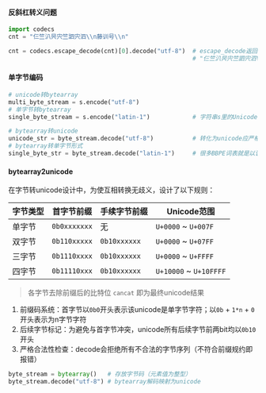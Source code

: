 #### 反斜杠转义问题
```python
import codecs
cnt = "仨竺汃昗宍竺訵宍泗\\n藤训号\\n"

cnt = codecs.escape_decode(cnt)[0].decode("utf-8")  # escape_decode返回(bytes, len(bytes))
                                                    # "仨竺汃昗宍竺訵宍泗\n藤训号\n"
```

#### 单字节编码
```python
# unicode转bytearray
multi_byte_stream = s.encode("utf-8")
# 单字节转bytearray
single_byte_stream = s.encode("latin-1")            # 字符串s里的Unicode值应都处于0~255范围内

# bytearray转unicode
unicode_str = byte_stream.decode("utf-8")           # 转化为unicode应严格符合bytearray2unicode规则
# bytearray转单字节形式
single_byte_str = byte_stream.decode("latin-1")     # 很多BBPE词表就是以该形式保存
```


#### bytearray2unicode
在字节转unicode设计中，为使互相转换无歧义，设计了以下规则：

|字节类型 |首字节前缀 |手续字节前缀 | Unicode范围  |
| --- | --- | --- |  --- |
|单字节 | `0b0xxxxxxx` | 无 |  `U+0000` ~ `U+007F` |
|双字节 | `0b110xxxxx` | `0b10xxxxxx` |  `U+0000` ~ `U+07FF` |
|三字节 | `0b1110xxxx` | `0b10xxxxxx` |  `U+0000` ~ `U+FFFF` |
|四字节 | `0b11110xxx` | `0b10xxxxxx` |  `U+10000` ~ `U+10FFFF` |

> 各字节去除前缀后的比特位 `cancat` 即为最终unicode结果

1. 前缀码系统：首字节以`0b0`开头表示该unicode是单字节字符；以`0b` + `1*n` + `0`开头表示为n字节字符
2. 后续字节标记：为避免与首字节冲突，unicode所有后续字节前两bit均以`0b10`开头
3. 严格合法性检查：decode会拒绝所有不合法的字节序列（不符合前缀规约即报错）

```python
byte_stream = bytearray()   # 存放字节码（元素值为整型）
byte_stream.decode("utf-8") # bytearray解码映射为unicode
```